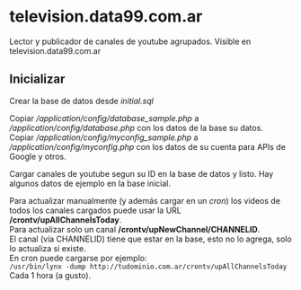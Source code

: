 # television.data99.com.ar
Lector y publicador de canales de youtube agrupados. Visible en television.data99.com.ar

## Inicializar

Crear la base de datos desde *initial.sql*  

Copiar */application/config/database_sample.php* a */application/config/database.php* con los datos de la base su datos.  
Copiar */application/config/myconfig_sample.php* a */application/config/myconfig.php* con los datos de su cuenta para APIs de Google y otros.    

Cargar canales de youtube segun su ID en la base de datos y listo. Hay algunos datos de ejemplo en la base inicial.  
  
Para actualizar manualmente (y además cargar en un *cron*) los videos de todos los canales cargados puede usar la URL **/crontv/upAllChannelsToday**.  
Para actualizar solo un canal **/crontv/upNewChannel/CHANNELID**.  
El canal (vía CHANNELID) tiene que estar en la base, esto no lo agrega, solo lo actualiza si existe.  
En cron puede cargarse por ejemplo:  
`/usr/bin/lynx -dump http://tudominio.com.ar/crontv/upAllChannelsToday`  
Cada 1 hora (a gusto).  

